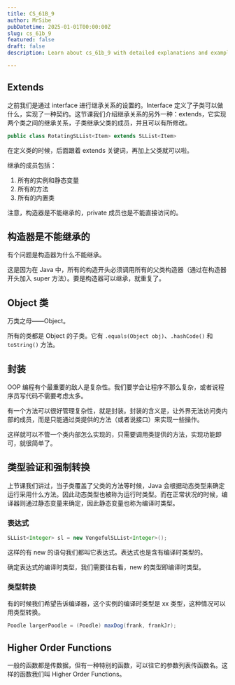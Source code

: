 ```yaml
---
title: CS_61B_9
author: MrSibe
pubDatetime: 2025-01-01T00:00:00Z
slug: cs_61b_9
featured: false
draft: false
description: Learn about cs_61b_9 with detailed explanations and examples.

---
```

## Extends

之前我们是通过 interface 进行继承关系的设置的。Interface 定义了子类可以做什么，实现了一种契约。这节课我们介绍继承关系的另外一种：extends，它实现两个类之间的继承关系，子类继承父类的成员，并且可以有所修改。

```java
public class RotatingSLList<Item> extends SLList<Item>
```

在定义类的时候，后面跟着 extends 关键词，再加上父类就可以啦。

继承的成员包括：

1. 所有的实例和静态变量
2. 所有的方法
3. 所有的内置类

注意，构造器是不能继承的，private 成员也是不能直接访问的。

## 构造器是不能继承的

有个问题是构造器为什么不能继承。

这是因为在 Java 中，所有的构造开头必须调用所有的父类构造器（通过在构造器开头加入 super 方法）。要是构造器可以继承，就重复了。

## Object 类

万类之母——Object。

所有的类都是 Object 的子类。它有 `.equals(Object obj)`、`.hashCode()` 和 `toString()` 方法。

## 封装

OOP 编程有个最重要的敌人是复杂性。我们要学会让程序不那么复杂，或者说程序员写代码不需要考虑太多。

有一个方法可以很好管理复杂性，就是封装。封装的含义是，让外界无法访问类内部的成员，而是只能通过类提供的方法（或者说接口）来实现一些操作。

这样就可以不管一个类内部怎么实现的，只需要调用类提供的方法，实现功能即可，就很简单了。

## 类型验证和强制转换

上节课我们讲过，当子类覆盖了父类的方法等时候，Java 会根据动态类型来确定运行采用什么方法。因此动态类型也被称为运行时类型。而在正常状况的时候，编译器则通过静态变量来确定，因此静态变量也称为编译时类型。

### 表达式

```java
SLList<Integer> sl = new VengefulSLList<Integer>();
```

这样的有 new 的语句我们都叫它表达式。表达式也是含有编译时类型的。

确定表达式的编译时类型，我们需要往右看，new 的类型即编译时类型。

### 类型转换

有的时候我们希望告诉编译器，这个实例的编译时类型是 xx 类型，这种情况可以用类型转换。

```java
Poodle largerPoodle = (Poodle) maxDog(frank, frankJr);
```

## Higher Order Functions

一般的函数都是传数据，但有一种特别的函数，可以往它的参数列表传函数名。这样的函数我们叫 Higher Order Functions。

